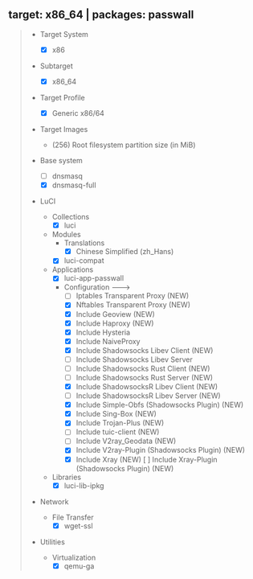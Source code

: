 ## target: x86_64 | packages: passwall

> - Target System
>   - [x] x86
> 
> - Subtarget
>   - [x] x86_64
> 
> - Target Profile
>   - [x] Generic x86/64
> 
> - Target Images
>   - (256) Root filesystem partition size (in MiB)
> 
> - Base system
>   - [ ] dnsmasq
>   - [x] dnsmasq-full
> 
> - LuCI
>   - Collections
>     - [x] luci
>   - Modules
>     - Translations
>       - [x] Chinese Simplified (zh_Hans)
>     - [x] luci-compat
>   - Applications
>     - [x] luci-app-passwall
>     - Configuration  --->
>       - [ ] Iptables Transparent Proxy (NEW)
>       - [x] Nftables Transparent Proxy (NEW)
>       - [x] Include Geoview (NEW)
>       - [x] Include Haproxy (NEW)
>       - [x] Include Hysteria
>       - [x] Include NaiveProxy
>       - [x] Include Shadowsocks Libev Client (NEW)
>       - [ ] Include Shadowsocks Libev Server
>       - [ ] Include Shadowsocks Rust Client (NEW)
>       - [ ] Include Shadowsocks Rust Server (NEW)
>       - [x] Include ShadowsocksR Libev Client (NEW)
>       - [ ] Include ShadowsocksR Libev Server (NEW)
>       - [x] Include Simple-Obfs (Shadowsocks Plugin) (NEW)
>       - [x] Include Sing-Box (NEW)
>       - [x] Include Trojan-Plus (NEW)
>       - [ ] Include tuic-client (NEW)
>       - [ ] Include V2ray_Geodata (NEW)
>       - [x] Include V2ray-Plugin (Shadowsocks Plugin) (NEW)
>       - [x] Include Xray (NEW)
>       [ ] Include Xray-Plugin (Shadowsocks Plugin) (NEW)
>   - Libraries
>     - [x] luci-lib-ipkg
> 
> - Network
>   - File Transfer
>     - [x] wget-ssl
> 
> - Utilities
>   - Virtualization
>     - [x] qemu-ga
